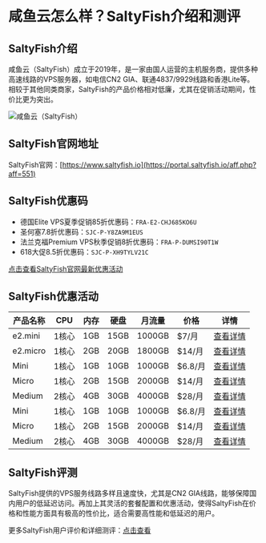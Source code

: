 # 咸鱼云怎么样？SaltyFish介绍和测评

## SaltyFish介绍
咸鱼云（SaltyFish）成立于2019年，是一家由国人运营的主机服务商，提供多种高速线路的VPS服务器，如电信CN2 GIA、联通4837/9929线路和香港Lite等。相较于其他同类商家，SaltyFish的产品价格相对低廉，尤其在促销活动期间，性价比更为突出。

![咸鱼云（SaltyFish）](https://github.com/user-attachments/assets/cdc3087d-25b3-4252-87ac-7f57482945b9)

## SaltyFish官网地址
SaltyFish官网：[https://www.saltyfish.io](https://portal.saltyfish.io/aff.php?aff=551)

## SaltyFish优惠码
- 德国Elite VPS夏季促销85折优惠码：`FRA-E2-CHJ685KO6U`
- 圣何塞7.8折优惠码：`SJC-P-Y8ZA9M1EUS`
- 法兰克福Premium VPS秋季促销8折优惠码：`FRA-P-DUMSI90T1W`
- 618大促8.5折优惠码：`SJC-P-XH9TYLV21C`

[点击查看SaltyFish官网最新优惠活动](https://portal.saltyfish.io/aff.php?aff=551)

## SaltyFish优惠活动
| 产品名称       | CPU     | 内存   | 硬盘  | 月流量   | 价格     | 详情                                                                                  |
|----------------|---------|--------|-------|----------|----------|---------------------------------------------------------------------------------------|
| e2.mini        | 1核心   | 1GB    | 15GB  | 1000GB   | $7/月    | [查看详情](https://portal.saltyfish.io/aff.php?aff=551&gid=25)                         |
| e2.micro       | 1核心   | 2GB    | 20GB  | 1800GB   | $14/月   | [查看详情](https://portal.saltyfish.io/aff.php?aff=551&gid=25)                         |
| Mini           | 1核心   | 1GB    | 10GB  | 1000GB   | $6.8/月  | [查看详情](https://portal.saltyfish.io/aff.php?aff=551&gid=15)                         |
| Micro          | 1核心   | 2GB    | 15GB  | 2000GB   | $14/月   | [查看详情](https://portal.saltyfish.io/aff.php?aff=551&gid=15)                         |
| Medium         | 2核心   | 4GB    | 30GB  | 4000GB   | $28/月   | [查看详情](https://portal.saltyfish.io/aff.php?aff=551&gid=15)                         |
| Mini           | 1核心   | 1GB    | 10GB  | 1000GB   | $6.8/月  | [查看详情](https://portal.saltyfish.io/aff.php?aff=551&gid=22)                         |
| Micro          | 1核心   | 2GB    | 15GB  | 2000GB   | $14/月   | [查看详情](https://portal.saltyfish.io/aff.php?aff=551&gid=22)                         |
| Medium         | 2核心   | 4GB    | 30GB  | 4000GB   | $28/月   | [查看详情](https://portal.saltyfish.io/aff.php?aff=551&gid=22)                         |

## SaltyFish评测
SaltyFish提供的VPS服务线路多样且速度快，尤其是CN2 GIA线路，能够保障国内用户的低延迟访问。再加上其灵活的套餐配置和优惠活动，使得SaltyFish在价格和性能方面具有极高的性价比，适合需要高性能和低延迟的用户。

更多SaltyFish用户评价和详细测评：[点击查看](https://portal.saltyfish.io/aff.php?aff=551)
